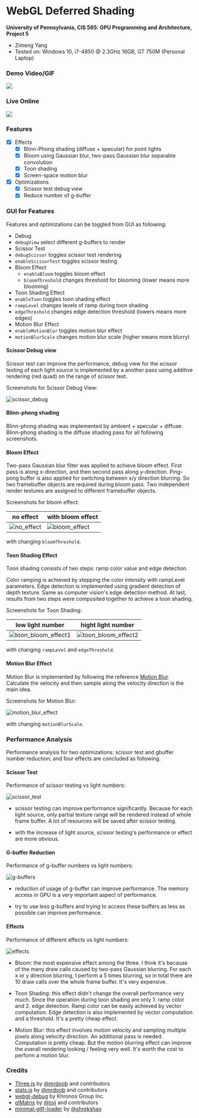 WebGL Deferred Shading
======================

**University of Pennsylvania, CIS 565: GPU Programming and Architecture, Project 5**

* Zimeng Yang
* Tested on: Windows 10, i7-4850 @ 2.3GHz 16GB, GT 750M (Personal Laptop)

### Demo Video/GIF

[![](img/video.png)](TODO)

### Live Online

[![](img/thumb.png)](http://TODO.github.io/Project5B-WebGL-Deferred-Shading)

### Features
* [x] Effects 
  * [x] Blinn-Phong shading (diffuse + specular) for point lights
  * [x] Bloom using Gaussian blur, two-pass Gaussian blur separable convolution
  * [x] Toon shading 
  * [x] Screen-space motion blur
* [x] Optimizations
  * [x] Scissor test debug view
  * [x] Reduce number of g-buffer

### GUI for Features
Features and optimizations can be toggled from GUI as following:

* Debug
 * `debugView` select different g-buffers to render
* Scissor Test
 * `debugScissor` toggles scissor test rendering
 * `enableScissorTest` toggles scissor testing
* Bloom Effect
  * `enableBloom` toggles bloom effect
  * `bloomThreshold` changes threshold for blooming (lower means more blooming)
* Toon Shading Effect
 * `enableToon` toggles toon shading effect
 * `rampLevel` changes levels of ramp during toon shading 
 * `edgeThreshold` changes edge detection threshold (lowers means more edges)
* Motion Blur Effect
 * `enableMotionBlur` toggles motion blur effect
 * `motionBlurScale` changes motion blur scale (higher means more blurry)


#### Scissor Debug view

Scissor test can improve the performance, debug view for the scissor testing of each light source is implemented by a another pass using additive rendering (red quad) on the range of scissor test.

Screenshots for Scissor Debug View:

![scissor_debug](screenshots/scissor_debug.gif)

#### Blinn-phong shading 

Blinn-phong shading was implemented by ambient + specular + diffuse. Blinn-phong shading is the diffuse shading pass for all following screenshots.

#### Bloom Effect 

Two-pass Gaussian blur filter was applied to achieve bloom effect. First pass is along x-direction, and then second pass along y-direction. Ping-pong buffer is also applied for switching between x/y direction blurring. So two framebuffer objects are required during bloom pass. Two independent render textures are assigned to different framebuffer objects.

Screenshots for bloom effect:

|no effect| with bloom effect|
|------|------|
|![no_effect](screenshots/no_effect.gif)|![bloom_effect](screenshots/bloom_effect.gif)|

with changing `bloomThreshold`.

#### Toon Shading Effect

Toon shading consists of two steps: ramp color value and edge detection.

Color ramping is achieved by stepping the color intensity with rampLevel parameters.
Edge detection is implemented using gradient detection of depth texture. Same as computer vision's edge detection method. At last, results from two steps were composited together to achieve a toon shading.

Screenshots for Toon Shading:

| low light number| hight light number|
|------|------|
|![toon_bloom_effect1](screenshots/toon_bloom_effect1.gif)|![toon_bloom_effect2](screenshots/toon_bloom_effect2.gif)|

with changing `rampLevel` and `edgeThreshold`.


#### Motion Blur Effect
 
Motion Blur is implemented by following the reference [Motion Blur](http://http.developer.nvidia.com/GPUGems3/gpugems3_ch27.html). Calculate the velocity and then sample along the velocity direction is the main idea.

Screenshots for Motion Blur:

![motion_blur_effect](screenshots/motion_blur_effect.gif)

with changing `motionBlurScale`.

### Performance Analysis

Performance analysis for two optimizations: scissor test and gbuffer number reduction; and four effects are concluded as following.

#### Scissor Test

Performance of scissor testing vs light numbers:

![scissor_test](pa/scissor_test.png)

* scissor testing can improve performance significantly. Because for each light source, only partial texture range will be rendered instead of whole frame buffer. A lot of resources will be saved after scissor testing.

* with the increase of light source, scissor testing's performance or effect are more obvious.

#### G-buffer Reduction 

Performance of g-buffer numbers vs light numbers:

![g-buffers](pa/buffers.png)

* reduction of usage of g-buffer can improve performance. The memory access in GPU is a very important aspect of performance.

* try to use less g-buffers and trying to access these buffers as less as possible can improve performance.

#### Effects

Performance of different effects vs light numbers:

![effects](pa/effects.png)

* Bloom: the most expensive effect among the three. I think it's because of the many draw calls caused by two-pass Gaussian blurring. For each x or y direction blurring, I perform a 5 times blurring, so in total there are 10 draw calls over the whole frame buffer. It's very expensive.

* Toon Shading: this effect didn't change the overall performance very much. Since the operation during toon shading are only 1. ramp color and 2. edge detection. Ramp color can be easily achieved by vector computation. Edge detection is also implemented by vector computation and a threshold. It's a pretty cheap effect.

* Motion Blur: this effect involves motion velocity and sampling multiple pixels along velocity direction. An additional pass is needed. Computation is pretty cheap. But the motion blurring effect can improve the overall rendering looking / feeling very well. It's worth the cost to perform a motion blur. 


### Credits

* [Three.js](https://github.com/mrdoob/three.js) by [@mrdoob](https://github.com/mrdoob) and contributors
* [stats.js](https://github.com/mrdoob/stats.js) by [@mrdoob](https://github.com/mrdoob) and contributors
* [webgl-debug](https://github.com/KhronosGroup/WebGLDeveloperTools) by Khronos Group Inc.
* [glMatrix](https://github.com/toji/gl-matrix) by [@toji](https://github.com/toji) and contributors
* [minimal-gltf-loader](https://github.com/shrekshao/minimal-gltf-loader) by [@shrekshao](https://github.com/shrekshao)

